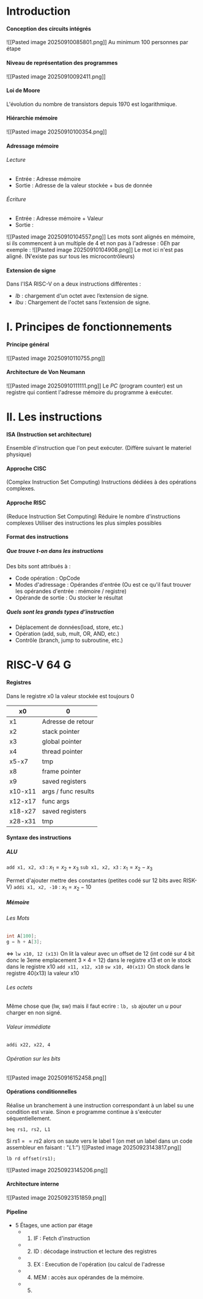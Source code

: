 # Introduction
#### Conception des circuits intégrés
![[Pasted image 20250910085801.png]]
Au minimum $100$ personnes par étape
#### Niveau de représentation des programmes
![[Pasted image 20250910092411.png]]

#### Loi de Moore
L'évolution du nombre de transistors depuis $1970$ est logarithmique. 

#### Hiérarchie mémoire
![[Pasted image 20250910100354.png]]

#### Adressage mémoire
###### Lecture
- Entrée : Adresse mémoire
- Sortie : Adresse de la valeur stockée + bus de donnée
###### Écriture
- Entrée : Adresse mémoire + Valeur
- Sortie : 

![[Pasted image 20250910104557.png]]
Les mots sont alignés en mémoire, si ils commencent à un multiple de $4$ et non pas à l'adresse : $0Eh$ par exemple :
![[Pasted image 20250910104908.png]]
Le mot ici n'est pas aligné. (N'existe pas sur tous les microcontrôleurs)

#### Extension de signe
Dans l'ISA RISC-V on a deux instructions différentes : 
- $lb$ : chargement d'un octet avec l’extension de signe.
- $lbu$ : Chargement de l'octet sans l’extension de signe.

# I. Principes de fonctionnements
#### Principe général
![[Pasted image 20250910110755.png]]
#### Architecture de Von Neumann
![[Pasted image 20250910111111.png]]
Le $PC$ (program counter) est un registre qui contient l'adresse mémoire du programme à exécuter. 

# II. Les instructions
#### ISA (Instruction set architecture)
Ensemble d'instruction que l'on peut exécuter. (Diffère suivant le materiel physique)

#### Approche CISC
(Complex Instruction Set Computing)
Instructions dédiées à des opérations complexes. 

#### Approche RISC
(Reduce Instruction Set Computing)
Réduire le nombre d'instructions complexes
Utiliser des instructions les plus simples possibles

#### Format des instructions
##### Que trouve t-on dans les instructions
Des bits sont attribués à : 
- Code opération : OpCode
- Modes d'adressage : Opérandes d'entrée (Ou est ce qu'il faut trouver les opérandes d'entrée : mémoire / registre)
- Opérande de sortie : Ou stocker le résultat

##### Quels sont les grands types d’instruction
- Déplacement de données(load, store, etc.)
- Opération (add, sub, mult, OR, AND, etc.)
- Contrôle (branch, jump to subroutine, etc.)

# RISC-V 64 G
#### Registres
Dans le registre x0 la valeur stockée est toujours $0$

| x0      | 0                   |
| ------- | ------------------- |
| x1      | Adresse de retour   |
| x2      | stack pointer       |
| x3      | global pointer      |
| x4      | thread pointer      |
| x5-x7   | tmp                 |
| x8      | frame pointer       |
| x9      | saved registers     |
| x10-x11 | args / func results |
| x12-x17 | func args           |
| x18-x27 | saved registers     |
| x28-x31 | tmp                 |

#### Syntaxe des instructions
##### ALU
``` add x1, x2, x3 ```  : $x_{1} = x_{2} + x_{3}$
``` sub x1, x2, x3 ```  : $x_{1} = x_{2} - x_{3}$

Permet d'ajouter mettre des constantes (petites codé sur $12$ bits avec RISK-V)
``` addi x1, x2, -10 ```  : $x_{1} = x_{2} -10$

##### Mémoire
###### Les Mots
```C
int A[100];
g = h + A[3];
```
$\Leftrightarrow$
``` lw x10, 12 (x13) ```
On lit la valeur avec un offset de $12$ (int codé sur 4 bit donc le 3eme emplacement $3\times 4 = 12$) dans le registre x13 et on le stock dans le registre x10
``` add x11, x12, x10 ``` 
``` sw x10, 40(x13) ```
On stock dans le registre 40(x13) la valeur x10

###### Les octets
Même chose que (lw, sw) mais il faut ecrire : ```lb, sb```
ajouter un $u$ pour charger en non signé. 

###### Valeur immédiate
``` addi x22, x22, 4 ``` 

###### Opération sur les bits
![[Pasted image 20250916152458.png]]

#### Opérations conditionnelles
Réalise un branchement à une instruction correspondant à un label su une condition est vraie. 
Sinon e programme continue à s'exécuter séquentiellement. 
```RISC-V
beq rs1, rs2, L1
```
Si $rs1 == rs 2$ alors on saute vers le label $1$ (on met un label dans un code assembleur en faisant : "$L1:$")
![[Pasted image 20250923143817.png]]
```RISC-V
lb rd offset(rs1);
```
![[Pasted image 20250923145206.png]]

#### Architecture interne 
![[Pasted image 20250923151859.png]]

#### Pipeline 
- 5 Étages, une action par étage
  + 1. IF : Fetch d'instruction
  + 2. ID : décodage instruction et lecture des registres
  + 3. EX : Execution de l'opération (ou calcul de l'adresse
  + 4. MEM : accès aux opérandes de la mémoire.
  + 5. 

